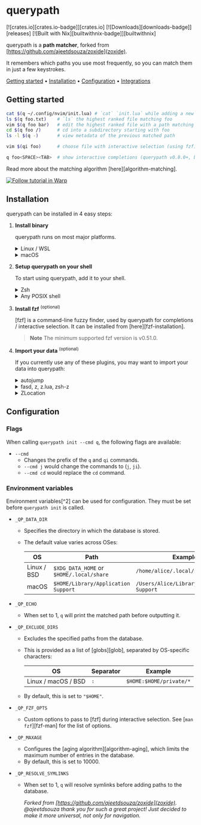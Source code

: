 # querypath

[![crates.io][crates.io-badge]][crates.io]
[![Downloads][downloads-badge]][releases]
[![Built with Nix][builtwithnix-badge]][builtwithnix]

querypath is a **path matcher**, forked from [https://github.com/ajeetdsouza/zoxide](zoxide).

It remembers which paths you use most frequently, so you can match
them in just a few keystrokes.<br />

[Getting started](#getting-started) •
[Installation](#installation) •
[Configuration](#configuration) •
[Integrations](#third-party-integrations)

</div>

## Getting started

```sh
cat $(q ~/.config/nvim/init.lua) # `cat` `init.lua` while adding a new entry into the database
ls $(q foo.txt)    # `ls` the highest ranked file matching foo
vim $(q foo bar)   # edit the highest ranked file with a path matching foo and bar
cd $(q foo /)      # cd into a subdirectory starting with foo
ls -l $(q -)       # view metadata of the previous matched path

vim $(qi foo)      # choose file with interactive selection (using fzf) before editing

q foo<SPACE><TAB>  # show interactive completions (querypath v0.8.0+, bash 4.4+/fish/zsh only)
```

Read more about the matching algorithm [here][algorithm-matching].

<a href="https://app.warp.dev/drive/folder/querypath-EyHNpQumHVWNcYB8GJgDxG?utm_source=github&utm_medium=warp_pack&utm_campaign=querypath_20231001">
  <img src="contrib/warp-packs-green.png" alt="Follow tutorial in Warp">
</a>

## Installation

querypath can be installed in 4 easy steps:

1. **Install binary**

   querypath runs on most major platforms.

   <details>
   <summary>Linux / WSL</summary>

   > The recommended way to install querypath is via the install script:
   >
   > ```sh
   > curl -sSfL https://raw.githubusercontent.com/dimarogiv/querypath/main/install.sh | sh
   > ```
   </details>

   <details>
   <summary>macOS</summary>

   > To install querypath, run this command in your terminal:
   >
   > ```sh
   > curl -sSfL https://raw.githubusercontent.com/dimarogiv/querypath/main/install.sh | sh
   > ```

   </details>

2. **Setup querypath on your shell**

   To start using querypath, add it to your shell.

   <details>
   <summary>Zsh</summary>

   > Add this to the <ins>**end**</ins> of your config file (usually `~/.zshrc`):
   >
   > ```sh
   > eval "$(querypath init zsh)"
   > ```
   >
   > For completions to work, the above line must be added _after_ `compinit` is
   > called. You may have to rebuild your completions cache by running
   > `rm ~/.zcompdump*; compinit`.

   </details>

   <details>
   <summary>Any POSIX shell</summary>

   > Add this to the <ins>**end**</ins> of your config file:
   >
   > ```sh
   > eval "$(querypath init --cmd q posix)"
   > ```

   </details>

3. **Install fzf** <sup>(optional)</sup>

   [fzf] is a command-line fuzzy finder, used by querypath for completions /
   interactive selection. It can be installed from [here][fzf-installation].

   > **Note**
   > The minimum supported fzf version is v0.51.0.

4. **Import your data** <sup>(optional)</sup>

   If you currently use any of these plugins, you may want to import your data
   into querypath:

   <details>
   <summary>autojump</summary>

   > Run this command in your terminal:
   >
   > ```sh
   > querypath import --from=autojump "/path/to/autojump/db"
   > ```
   >
   > The path usually varies according to your system:
   >
   > | OS      | Path                                                                                 | Example                                                |
   > | ------- | ------------------------------------------------------------------------------------ | ------------------------------------------------------ |
   > | Linux   | `$XDG_DATA_HOME/autojump/autojump.txt` or `$HOME/.local/share/autojump/autojump.txt` | `/home/alice/.local/share/autojump/autojump.txt`       |
   > | macOS   | `$HOME/Library/autojump/autojump.txt`                                                | `/Users/Alice/Library/autojump/autojump.txt`           |
   > | Windows | `%APPDATA%\autojump\autojump.txt`                                                    | `C:\Users\Alice\AppData\Roaming\autojump\autojump.txt` |

   </details>

   <details>
   <summary>fasd, z, z.lua, zsh-z</summary>

   > Run this command in your terminal:
   >
   > ```sh
   > querypath import --from=z "path/to/z/db"
   > ```
   >
   > The path usually varies according to your system:
   >
   > | Plugin           | Path                                                                                |
   > | ---------------- | ----------------------------------------------------------------------------------- |
   > | fasd             | `$_FASD_DATA` or `$HOME/.fasd`                                                      |
   > | z (bash/zsh)     | `$_Z_DATA` or `$HOME/.z`                                                            |
   > | z (fish)         | `$Z_DATA` or `$XDG_DATA_HOME/z/data` or `$HOME/.local/share/z/data`                 |
   > | z.lua (bash/zsh) | `$_ZL_DATA` or `$HOME/.zlua`                                                        |
   > | z.lua (fish)     | `$XDG_DATA_HOME/zlua/zlua.txt` or `$HOME/.local/share/zlua/zlua.txt` or `$_ZL_DATA` |
   > | zsh-z            | `$ZSHZ_DATA` or `$_Z_DATA` or `$HOME/.z`                                            |

   </details>

   <details>
   <summary>ZLocation</summary>

   > Run this command in PowerShell:
   >
   > ```powershell
   > $db = New-TemporaryFile
   > (Get-ZLocation).GetEnumerator() | ForEach-Object { Write-Output ($_.Name+'|'+$_.Value+'|0') } | Out-File $db
   > querypath import --from=z $db
   > ```

   </details>

## Configuration

### Flags

When calling `querypath init --cmd q`, the following flags are available:

- `--cmd`
  - Changes the prefix of the `q` and `qi` commands.
  - `--cmd j` would change the commands to (`j`, `ji`).
  - `--cmd cd` would replace the `cd` command.

### Environment variables

Environment variables[^2] can be used for configuration. They must be set before
`querypath init` is called.

- `_QP_DATA_DIR`
  - Specifies the directory in which the database is stored.
  - The default value varies across OSes:

    | OS          | Path                                     | Example                                    |
    | ----------- | ---------------------------------------- | ------------------------------------------ |
    | Linux / BSD | `$XDG_DATA_HOME` or `$HOME/.local/share` | `/home/alice/.local/share`                 |
    | macOS       | `$HOME/Library/Application Support`      | `/Users/Alice/Library/Application Support` |

- `_QP_ECHO`
  - When set to 1, `q` will print the matched path before outputting it.
- `_QP_EXCLUDE_DIRS`
  - Excludes the specified paths from the database.
  - This is provided as a list of [globs][glob], separated by OS-specific
    characters:

    | OS                  | Separator | Example                 |
    | ------------------- | --------- | ----------------------- |
    | Linux / macOS / BSD | `:`       | `$HOME:$HOME/private/*` |

  - By default, this is set to `"$HOME"`.
- `_QP_FZF_OPTS`
  - Custom options to pass to [fzf] during interactive selection. See
    [`man fzf`][fzf-man] for the list of options.
- `_QP_MAXAGE`
  - Configures the [aging algorithm][algorithm-aging], which limits the maximum
    number of entries in the database.
  - By default, this is set to 10000.
- `_QP_RESOLVE_SYMLINKS`
  - When set to 1, `q` will resolve symlinks before adding paths to the
    database.

    *Forked from [https://github.com/ajeetdsouza/zoxide](zoxide). @ajeetdsouza
    thank you for such a great project! Just decided to make it more universal,
    not only for navigation.*
